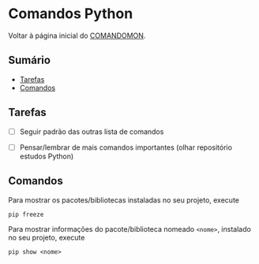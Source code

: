 # Comandos Python

Voltar à página inicial do [COMANDOMON](README.md).



## Sumário

- [Tarefas](#Tarefas)
- [Comandos](#Comandos)



## Tarefas

- [ ] Seguir padrão das outras lista de comandos
- [ ] Pensar/lembrar de mais comandos importantes (olhar repositório estudos Python)



## Comandos

Para mostrar os pacotes/bibliotecas instaladas no seu projeto, execute
```
pip freeze
```

Para mostrar informações do pacote/biblioteca nomeado `<nome>`, instalado no seu projeto, execute
```
pip show <nome>
```
